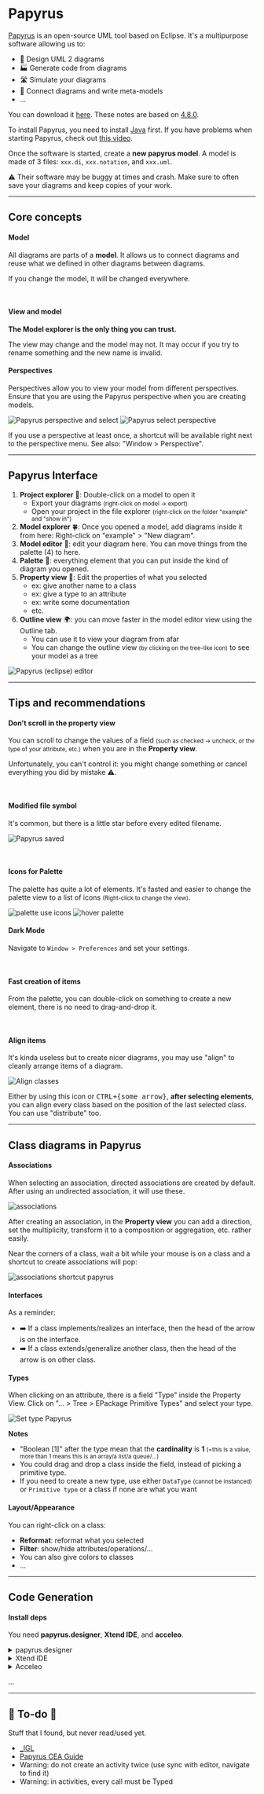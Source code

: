 # Papyrus

<div class="row row-cols-md-2"><div>

[Papyrus](https://eclipse.dev/papyrus/index.php) is an open-source UML tool based on Eclipse. It's a multipurpose software allowing us to:

* 🤔 Design UML 2 diagrams
* 🏭 Generate code from diagrams
* 🛣️ Simulate your diagrams
* 👀 Connect diagrams and write meta-models
* ...

You can download it [here](https://eclipse.dev/papyrus/download.html). These notes are based on [4.8.0](https://www.eclipse.org/downloads/download.php?file=/modeling/mdt/papyrus/rcp/2020-06/4.8.0/papyrus-2020-06-4.8.0-win64.zip).
</div><div>

To install Papyrus, you need to install [Java](https://www.oracle.com/java/technologies/downloads/) first. If you have problems when starting Papyrus, check out [this video](https://www.youtube.com/watch?v=QlGrBHkwDXQ&ab_channel=GameTrick).

Once the software is started, create a **new papyrus model**. A model is made of 3 files: `xxx.di`, `xxx.notation`, and `xxx.uml`.

⚠️ Their software may be buggy at times and crash. Make sure to often save your diagrams and keep copies of your work.
</div></div>

<hr class="sep-both">

## Core concepts

<div class="row row-cols-md-2"><div>

#### Model

All diagrams are parts of a **model**. It allows us to connect diagrams and reuse what we defined in other diagrams between diagrams.

If you change the model, it will be changed everywhere.

<br>

#### View and model

**The Model explorer is the only thing you can trust.**

The view may change and the model may not. It may occur if you try to rename something and the new name is invalid.
</div><div>

#### Perspectives

Perspectives allow you to view your model from different perspectives. Ensure that you are using the Papyrus perspective when you are creating models.

<div class="text-center">

![Papyrus perspective](_images/perp1.png) and select ![Papyrus select perspective](_images/perp2.png)
</div>

If you use a perspective at least once, a shortcut will be available right next to the perspective menu. See also:  "Window > Perspective".
</div></div>

<hr class="sep-both">

## Papyrus Interface

<div class="row row-cols-md-2 mt-4"><div>

1. **Project explorer** 📂: Double-click on a model to open it
    * Export your diagrams <small>(right-click on model -> export)</small>
    * Open your project in the file explorer <small>(right-click on the folder "example" and "show in")</small>
2. **Model explorer** 🍀: Once you opened a model, add diagrams inside it from here: Right-click on "example" > "New diagram".
3. **Model editor** 🎥: edit your diagram here. You can move things from the palette (4) to here.
4. **Palette** 🎨: everything element that you can put inside the kind of diagram you opened.
5. **Property view** 🔐: Edit the properties of what you selected
    * ex: give another name to a class
    * ex: give a type to an attribute
    * ex: write some documentation
    * etc.
6. **Outline view** 🌍: you can move faster in the model editor view using the Outline tab.
    * You can use it to view your diagram from afar
    * You can change the outline view <small>(by clicking on the tree-like icon)</small> to see your model as a tree
</div><div class="align-self-center">

![Papyrus (eclipse) editor](_images/editor.png)
</div></div>

<hr class="sep-both">

## Tips and recommendations

<div class="row row-cols-md-2"><div>

#### Don't scroll in the property view

You can scroll to change the values of a field <small>(such as checked -> uncheck, or the type of your attribute, etc.)</small> when you are in the **Property view**. 

Unfortunately, you can't control it: you might change something or cancel everything you did by mistake ⚠️.

<br>

#### Modified file symbol

It's common, but there is a little star before every edited filename.

<div class="text-center">

![Papyrus saved](_images/saved.png)
</div>

<br>

#### Icons for Palette

The palette has quite a lot of elements. It's fasted and easier to change the palette view to a list of icons <small>(Right-click to change the view)</small>.

<div class="text-center">

![palette use icons](_images/icons.png)
![hover palette](_images/icons_hover.png)
</div>

</div><div>

#### Dark Mode

Navigate to `Window > Preferences` and set your settings.

<br>

#### Fast creation of items

From the palette, you can double-click on something to create a new element, there is no need to drag-and-drop it.

<br>

#### Align items

It's kinda useless but to create nicer diagrams, you may use "align" to cleanly arrange items of a diagram.

<div class="text-center">

![Align classes](_images/align.png)
</div>

Either by using this icon or <kbd>CTRL+{some arrow}</kbd>, **after selecting elements**, you can align every class based on the position of the last selected class. You can use "distribute" too.
</div></div>

<hr class="sep-both">

## Class diagrams in Papyrus

<div class="row row-cols-md-2"><div>

#### Associations

When selecting an association, directed associations are created by default. After using an undirected association, it will use these.

<div class="text-center">

![associations](_images/associations.png)
</div>

After creating an association, in the **Property view** you can add a direction, set the multiplicity, transform it to a composition or aggregation, etc. rather easily.

Near the corners of a class, wait a bit while your mouse is on a class and a shortcut to create associations will pop:

<div class="text-center">

![associations shortcut papyrus](_images/associations_shortcut.png)
</div>

#### Interfaces

As a reminder:

* ➡️ If a class implements/realizes an interface, then the head of the arrow is on the interface.
* ➡️ If a class extends/generalize another class, then the head of the arrow is on other class.
</div><div>

#### Types

When clicking on an attribute, there is a field "Type" inside the Property View. Click on "... > Tree > EPackage Primitive Types" and select your type.

![Set type Papyrus](_images/type.png)


**Notes**

* "Boolean [1]" after the type mean that the **cardinality** is **1** <small>(=this is a value, more than 1 means this is an array/a list/a queue/...)</small>
* You could drag and drop a class inside the field, instead of picking a primitive type.
* If you need to create a new type, use either `DataType` <small>(cannot be instanced)</small> or `Primitive type` or a class if none are what you want

#### Layout/Appearance

You can right-click on a class:

* **Reformat**: reformat what you selected
* **Filter**: show/hide attributes/operations/...
* You can also give colors to classes
* ...
</div></div>

<hr class="sep-both">

## Code Generation

<div class="row row-cols-md-2"><div>

#### Install deps

You need **papyrus.designer**, **Xtend IDE**, and **acceleo**.

<details class="details-n">
<summary>papyrus.designer</summary>

* Help > Install New Software
* Enter `https://ci.eclipse.org/papyrus/job/papyrus-designer-2020-06/lastSuccessfulBuild/artifact/releng/org.eclipse.papyrus.designer.p2/target/repository/` and press enter
* Select the first `Papyrus base elements for code generation`
* Select the first `Papyrus Java profile ...`
* Next (wait)
* Next
* "I accept" and Finish <small>(wait, check the bottom right of papyrus)</small>
* Restart <small>(when prompted)</small>
</details>

<details class="details-n">
<summary>Xtend IDE</summary>

* Help > Install New Software
* Enter `https://download.eclipse.org/modeling/tmf/xtext/updates/composite/latest/` and press enter
* Select Xtend IDE inside XText
* Next (wait)
* Next
* "I accept" and Finish <small>(wait, check the bottom right of papyrus)</small>
* Restart <small>(when prompted)</small>
</details>

<details class="details-n">
<summary>Acceleo</summary>

* Help > Install New Software
* Enter `https://download.eclipse.org/acceleo/updates/releases/3.7/R201911060712` and press enter
* Select Acceleo in Acceleo
* Next (wait)
* Next
* "I accept" and Finish <small>(wait, check the bottom right of papyrus)</small>
* Restart <small>(when prompted)</small>
</details>
</div><div>

...
</div></div>

<hr class="sep-both">

## 👻 To-do 👻

Stuff that I found, but never read/used yet.

<div class="row row-cols-md-2"><div>

* [_IGL](igl/index.md)
* [Papyrus CEA Guide](https://www.eclipse.org/papyrus/resources/TutorialOnPapyrusUSE_d20101001.pdf)
* Warning: do not create an activity twice (use sync with editor, navigate to find it)
* Warning: in activities, every call must be Typed
</div><div>


</div></div>